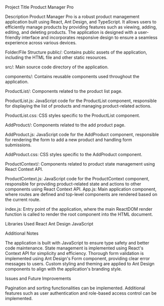 Project Title
Product Manager Pro

Description
Product Manager Pro is a robust product management application built using React, Ant Design, and TypeScript. 
It allows users to efficiently manage products by providing features such as viewing, adding, editing, and deleting products. 
The application is designed with a user-friendly interface and incorporates responsive design to ensure a seamless experience across various devices.

Folder/File Structure
public/: Contains public assets of the application, including the HTML file and other static resources.

src/: Main source code directory of the application.

components/: Contains reusable components used throughout the application.

ProductList/: Components related to the product list page.

ProductList.js: JavaScript code for the ProductList component, responsible for displaying the list of products and managing product-related actions.

ProductList.css: CSS styles specific to the ProductList component.

AddProduct/: Components related to the add product page.

AddProduct.js: JavaScript code for the AddProduct component, responsible for rendering the form to add a new product and handling form submissions.

AddProduct.css: CSS styles specific to the AddProduct component.

ProductContext/: Components related to product state management using React Context API.

ProductContext.js: JavaScript code for the ProductContext component, responsible for providing product-related state and actions to other components using React Context API.
App.js: Main application component, where routes are defined and top-level components are rendered based on the current route.

index.js: Entry point of the application, where the main ReactDOM render function is called to render the root component into the HTML document.

Libraries Used
React
Ant Design
JavaScript

Additional Notes

The application is built with JavaScript to ensure type safety and better code maintenance.
State management is implemented using React's Context API for simplicity and efficiency.
Thorough form validation is implemented using Ant Design's Form component, providing clear error messages to users.
Custom styling and theming are applied to Ant Design components to align with the application's branding style.

Issues and Future Improvements

Pagination and sorting functionalities can be implemented.
Additional features such as user authentication and role-based access control can be implemented.
